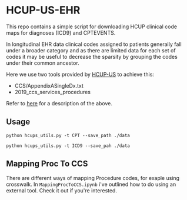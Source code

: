# HCUP-US-EHR 

This repo contains a simple script for downloading HCUP clinical code maps for diagnoses (ICD9) and CPTEVENTS.

In longitudinal EHR data clinical codes assigned to patients generally fall under a broader category and as there are limited data for each set of codes it may be useful to decrease the sparsity by grouping the codes under their common ancestor. 

Here we use two tools provided by [HCUP-US](https://www.hcup-us.ahrq.gov/) to achieve this:
- CCS/AppendixASingleDx.txt 
- 2019_ccs_services_procedures

Refer to [here](https://www.hcup-us.ahrq.gov/toolssoftware/ccs/ccs.jsp) for a description of the above.


## Usage
`python hcups_utils.py -t CPT --save_path ./data`


`python hcups_utils.py -t ICD9 --save_pah ./data`

## Mapping Proc To CCS

There are different ways of mapping Procedure codes, for exaple using crosswalk. 
In `MappingProcToCCS.ipynb` i've outlined how to do using an external tool. Check it out if you're interested.

